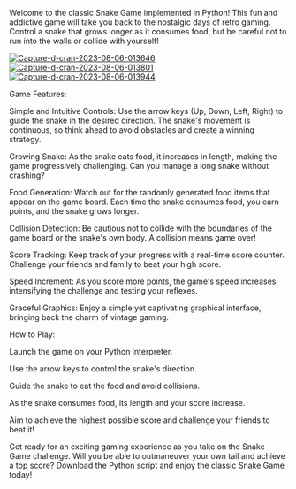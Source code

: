 Welcome to the classic Snake Game implemented in Python! This fun and addictive game will take you back to the nostalgic days of retro gaming. Control a snake that grows longer as it consumes food, but be careful not to run into the walls or collide with yourself!

<a href="https://imgbb.com/"><img src="https://i.ibb.co/fCTPHMQ/Capture-d-cran-2023-08-06-013646.png" alt="Capture-d-cran-2023-08-06-013646" border="0" /></a>
<a href="https://imgbb.com/"><img src="https://i.ibb.co/x8nkB2t/Capture-d-cran-2023-08-06-013801.png" alt="Capture-d-cran-2023-08-06-013801" border="0" /></a>
<a href="https://imgbb.com/"><img src="https://i.ibb.co/YDZNNNx/Capture-d-cran-2023-08-06-013944.png" alt="Capture-d-cran-2023-08-06-013944" border="0" /></a>

Game Features:

Simple and Intuitive Controls: Use the arrow keys (Up, Down, Left, Right) to guide the snake in the desired direction. The snake's movement is continuous, so think ahead to avoid obstacles and create a winning strategy.

Growing Snake: As the snake eats food, it increases in length, making the game progressively challenging. Can you manage a long snake without crashing?

Food Generation: Watch out for the randomly generated food items that appear on the game board. Each time the snake consumes food, you earn points, and the snake grows longer.

Collision Detection: Be cautious not to collide with the boundaries of the game board or the snake's own body. A collision means game over!

Score Tracking: Keep track of your progress with a real-time score counter. Challenge your friends and family to beat your high score.

Speed Increment: As you score more points, the game's speed increases, intensifying the challenge and testing your reflexes.

Graceful Graphics: Enjoy a simple yet captivating graphical interface, bringing back the charm of vintage gaming.

How to Play:

Launch the game on your Python interpreter.

Use the arrow keys to control the snake's direction.

Guide the snake to eat the food and avoid collisions.

As the snake consumes food, its length and your score increase.

Aim to achieve the highest possible score and challenge your friends to beat it!

Get ready for an exciting gaming experience as you take on the Snake Game challenge. Will you be able to outmaneuver your own tail and achieve a top score? Download the Python script and enjoy the classic Snake Game today!
